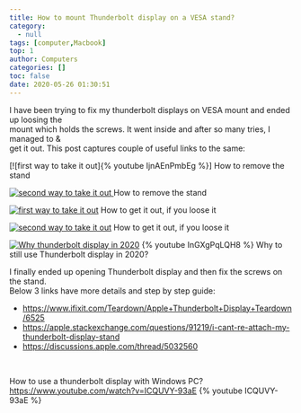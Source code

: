 ```yaml
---
title: How to mount Thunderbolt display on a VESA stand?
category:
  - null
tags: [computer,Macbook]
top: 1
author: Computers
categories: []
toc: false
date: 2020-05-26 01:30:51
---
```


I have been trying to fix my thunderbolt displays on VESA mount and ended up loosing the <br> mount which holds the screws. It went inside and after so many tries, I managed to &<br> get it out. This post captures couple of useful links to the same:



[![first way to take it out]{% youtube IjnAEnPmbEg %}]
How to remove the stand

[![second way to take it out](https://img.youtube.com/vi/9M-JZ4DV9kA/0.jpg) ](https://www.youtube.com/watch?v=9M-JZ4DV9kA)
How to remove the stand

[![first way to take it out](https://img.youtube.com/vi/XdY2jXus22E/0.jpg)](https://www.youtube.com/watch?v=XdY2jXus22E)
How to get it out, if you loose it

[![second way to take it out](https://img.youtube.com/vi/RUVgzVlvWcQ/0.jpg)](https://www.youtube.com/watch?v=RUVgzVlvWcQ)
How to get it out, if you loose it

[![Why thunderbolt display in 2020](https://img.youtube.com/vi/InGXgPqLQH8/0.jpg)](https://www.youtube.com/watch?v=InGXgPqLQH8)
{% youtube InGXgPqLQH8 %}
Why to still use Thunderbolt display in 2020?


I finally ended up opening Thunderbolt display and then fix the screws on the stand.<br> Below 3 links have more details and step by step guide:
<br>

- https://www.ifixit.com/Teardown/Apple+Thunderbolt+Display+Teardown/6525
- https://apple.stackexchange.com/questions/91219/i-cant-re-attach-my-thunderbolt-display-stand
- https://discussions.apple.com/thread/5032560
<br>

How to use a thunderbolt display with Windows PC?
https://www.youtube.com/watch?v=ICQUVY-93aE
{% youtube ICQUVY-93aE %}
